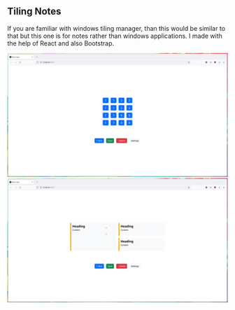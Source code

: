 ## Tiling Notes

If you are familiar with windows tiling manager, than this would be similar to that but this one is for notes rather than windows applications.
I made with the help of React and also Bootstrap. 


![screenshot 1](./public/Screenshot_1.png)
![screenshot 2](./public/Screenshot_2.png)
